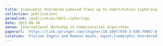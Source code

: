 ```yaml
---
title: Isomorphic Unordered Labeled Trees up to Substitution Ciphering
collection: publications
permalink: /publication/2021-cipherings
date: 2021-06-30
venue: International Workshop on Combinatorial Algorithms
paperurl: 'https://link.springer.com/chapter/10.1007/978-3-030-79987-8_27'
citation: 'Florian Ingels and Romain AzaÏs. &quot;Isomorphic Unordered Labeled Trees up to Substitution Ciphering&quot; <i>Combinatorial Algorithms. IWOCA 2021. Lecture Notes in Computer Science</i> (2021).'
---
```

